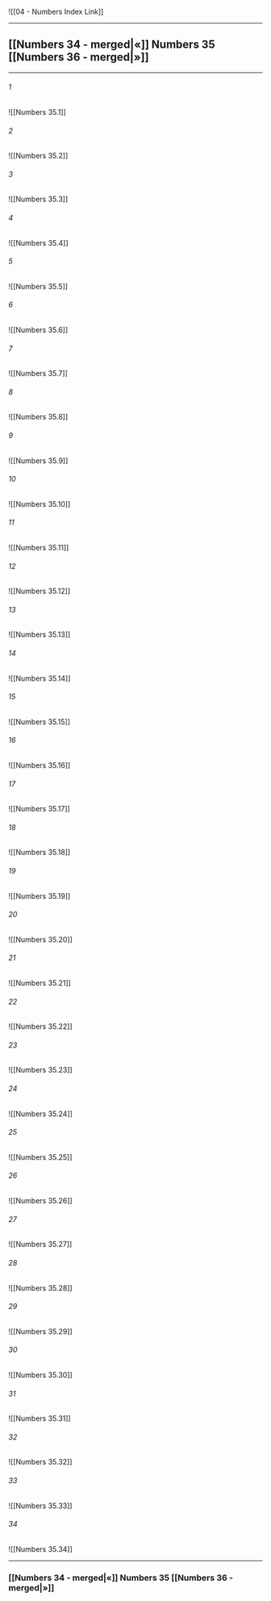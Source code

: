 ![[04 - Numbers Index Link]]

---
##  [[Numbers 34 - merged|«]] Numbers 35 [[Numbers 36 - merged|»]]

---

###### 1
![[Numbers 35.1]] 

###### 2
![[Numbers 35.2]] 

###### 3
![[Numbers 35.3]] 

###### 4
![[Numbers 35.4]]

###### 5 
![[Numbers 35.5]] 

###### 6
![[Numbers 35.6]] 

###### 7
![[Numbers 35.7]] 

###### 8
![[Numbers 35.8]] 

###### 9
![[Numbers 35.9]] 

###### 10
![[Numbers 35.10]] 

###### 11
![[Numbers 35.11]] 

###### 12
![[Numbers 35.12]]

###### 13
![[Numbers 35.13]] 

###### 14
![[Numbers 35.14]] 

###### 15
![[Numbers 35.15]]

###### 16
![[Numbers 35.16]] 

###### 17
![[Numbers 35.17]]

###### 18
![[Numbers 35.18]] 

###### 19
![[Numbers 35.19]] 

###### 20
![[Numbers 35.20]]

###### 21
![[Numbers 35.21]] 

###### 22
![[Numbers 35.22]] 

###### 23
![[Numbers 35.23]]

###### 24
![[Numbers 35.24]] 

###### 25
![[Numbers 35.25]]

###### 26
![[Numbers 35.26]] 

###### 27
![[Numbers 35.27]] 

###### 28
![[Numbers 35.28]]

###### 29
![[Numbers 35.29]] 

###### 30
![[Numbers 35.30]] 

###### 31
![[Numbers 35.31]] 

###### 32
![[Numbers 35.32]] 

###### 33
![[Numbers 35.33]]

###### 34
![[Numbers 35.34]] 


---
###  [[Numbers 34 - merged|«]] Numbers 35 [[Numbers 36 - merged|»]]